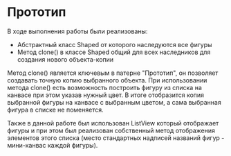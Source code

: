 # Прототип
В ходе выполнения работы были реализованы:
- Абстрактный класс Shaped от которого наследуются все фигуры
- Метод clone() в классе Shaped общий для всех наследников для создания нового объекта-копии

Метод clone() является ключевым в патерне "Прототип", он позволяет создавать точную копию выбранного объекта. При использовании метода clone() есть возможность построить фигуру из списка на канвасе при этом указав нужный цвет. В итоге отобразится копия выбранной фигуры на канвасе с выбранным цветом, а сама выбранная фигура в списке не поменяется.

Также в данной работе был использован ListView который отображает фигуры и при этом был реализован собственный метод отображения элементов этого списка (место стандартных надписей названий фигур - мини-канвас каждой фигуры). 
